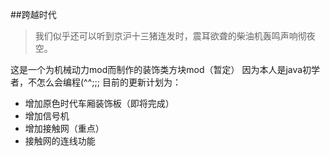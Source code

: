 ##跨越时代

>我们似乎还可以听到京沪十三猪连发时，震耳欲聋的柴油机轰鸣声响彻夜空。

这是一个为机械动力mod而制作的装饰类方块mod（暂定）
因为本人是java初学者，不怎么会编程(^^;;;
目前的更新计划为：
* 增加原色时代车厢装饰板（即将完成）
* 增加信号机
* 增加接触网（重点）
* 接触网的连线功能